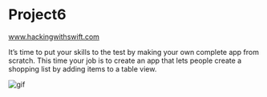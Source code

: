 # Project6
www.hackingwithswift.com

It’s time to put your skills to the test by making your own complete app from scratch. 
This time your job is to create an app that lets people create a shopping list by adding items to a table view.

![gif](https://user-images.githubusercontent.com/121390723/215881263-72a4837c-408f-4b5d-8ff1-f4458f48bb40.gif)
